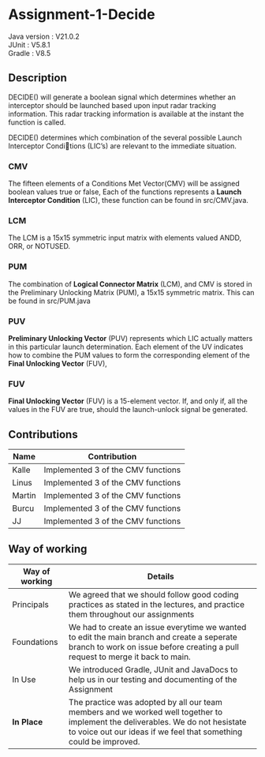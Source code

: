 # Assignment-1-Decide

Java version : V21.0.2 <br>
JUnit : V5.8.1 <br>
Gradle : V8.5 <br>

## Description

DECIDE() will generate a boolean signal which determines whether an interceptor should be
launched based upon input radar tracking information. This radar tracking information is available
at the instant the function is called.

DECIDE() determines which combination of the several possible Launch Interceptor Condi￾tions (LIC’s) are relevant to the immediate situation.

### CMV

The fifteen elements of a Conditions Met Vector(CMV) will be assigned boolean values true or false,
Each of the functions represents a **Launch Interceptor Condition** (LIC),
these function can be found in src/CMV.java.

### LCM

The LCM is a 15x15 symmetric input matrix with elements valued ANDD, ORR, or NOTUSED.

### PUM

The combination of **Logical Connector Matrix** (LCM), and CMV is stored in the Preliminary Unlocking
Matrix (PUM), a 15x15 symmetric matrix. This can be found in src/PUM.java

### PUV

**Preliminary Unlocking Vector** (PUV) represents which LIC actually matters
in this particular launch determination. Each element of the UV indicates how to combine the PUM
values to form the corresponding element of the **Final Unlocking Vector** (FUV),

### FUV

**Final Unlocking Vector** (FUV) is a 15-element
vector. If, and only if, all the values in the FUV are true, should the launch-unlock signal be
generated.

## Contributions

| Name   | Contribution                       |
| ------ | ---------------------------------- |
| Kalle  | Implemented 3 of the CMV functions |
| Linus  | Implemented 3 of the CMV functions |
| Martin | Implemented 3 of the CMV functions |
| Burcu  | Implemented 3 of the CMV functions |
| JJ     | Implemented 3 of the CMV functions |

## Way of working

| Way of working | Details                                                                                                                                                                                             |
| -------------- | --------------------------------------------------------------------------------------------------------------------------------------------------------------------------------------------------- |
| Principals     | We agreed that we should follow good coding practices as stated in the lectures, and practice them throughout our assignments                                                                       |
| Foundations    | We had to create an issue everytime we wanted to edit the main branch and create a seperate branch to work on issue before creating a pull request to merge it back to main.                        |
| In Use         | We introduced Gradle, JUnit and JavaDocs to help us in our testing and documenting of the Assignment                                                                                                |
| **In Place**   | The practice was adopted by all our team members and we worked well together to implement the deliverables. We do not hesistate to voice out our ideas if we feel that something could be improved. |
